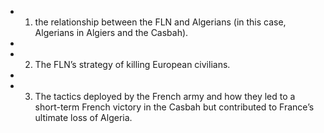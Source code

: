 - 1. the relationship between the FLN and Algerians (in this case, Algerians in Algiers and the Casbah).
-
- 2. The FLN’s strategy of killing European civilians.
-
- 3. The tactics deployed by the French army and how they led to a short-term French victory in the Casbah but contributed to France’s ultimate loss of Algeria.